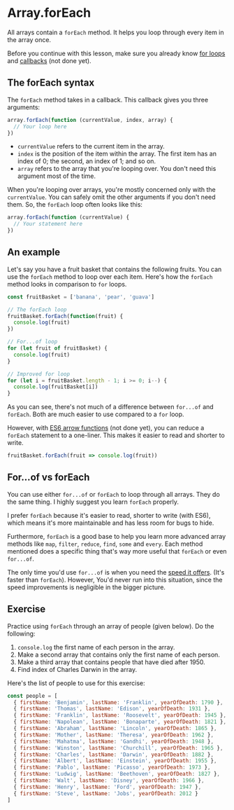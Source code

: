 # Array.forEach

All arrays contain a `forEach` method. It helps you loop through every item in the array once.

Before you continue with this lesson, make sure you already know [for loops](../01.basics/12.for-loops.md) and [callbacks]() (not done yet).

## The forEach syntax

The `forEach` method takes in a callback. This callback gives you three arguments:

```js
array.forEach(function (currentValue, index, array) {
  // Your loop here
})
```

- `currentValue` refers to the current item in the array.
- `index` is the position of the item within the array. The first item has an index of 0; the second, an index of 1; and so on.
- `array` refers to the array that you're looping over. You don't need this argument most of the time.

When you're looping over arrays, you're mostly concerned only with the `currentValue`. You can safely omit the other arguments if you don't need them. So, the `forEach` loop often looks like this:

```js
array.forEach(function (currentValue) {
  // Your statement here
})
```

## An example

Let's say you have a fruit basket that contains the following fruits. You can use the `forEach` method to loop over each item. Here's how the `forEach` method looks in comparison to `for` loops.

```js
const fruitBasket = ['banana', 'pear', 'guava']

// The forEach loop
fruitBasket.forEach(function(fruit) {
  console.log(fruit)
})

// For...of loop
for (let fruit of fruitBasket) {
  console.log(fruit)
}

// Improved for loop
for (let i = fruitBasket.length - 1; i >= 0; i--) {
  console.log(fruitBasket[i])
}
```

As you can see, there's not much of a difference between `for...of` and `forEach`. Both are much easier to use compared to a `for` loop.

However, with [ES6 arrow functions]() (not done yet), you can reduce a `forEach` statement to a one-liner. This makes it easier to read and shorter to write.

```js
fruitBasket.forEach(fruit => console.log(fruit))
```

## For...of vs forEach

You can use either `for...of` or `forEach` to loop through all arrays. They do the same thing. I highly suggest you learn `forEach` properly.

I prefer `forEach` because it's easier to read, shorter to write (with ES6), which means it's more maintainable and has less room for bugs to hide.

Furthermore, `forEach` is a good base to help you learn more advanced array methods like `map`, `filter`, `reduce`, `find`, `some` and `every`. Each method mentioned does a specific thing that's way more useful that `forEach` or even `for...of`.

The only time you'd use `for...of` is when you need the [speed it offers](https://jsperf.com/for-vs-foreach/66). (It's faster than `forEach`). However, You'd never run into this situation, since the speed improvements is negligible in the bigger picture.

## Exercise

Practice using `forEach` through an array of people (given below). Do the following:

1. `console.log` the first name of each person in the array.
2. Make a second array that contains only the first name of each person.
3. Make a third array that contains people that have died after 1950.
4. Find index of Charles Darwin in the array.

Here's the list of people to use for this exercise:

```js
const people = [
  { firstName: 'Benjamin', lastName: 'Franklin', yearOfDeath: 1790 },
  { firstName: 'Thomas', lastName: 'Edison', yearOfDeath: 1931 },
  { firstName: 'Franklin', lastName: 'Roosevelt', yearOfDeath: 1945 },
  { firstName: 'Napolean', lastName: 'Bonaparte', yearOfDeath: 1821 },
  { firstName: 'Abraham', lastName: 'Lincoln', yearOfDeath: 1865 },
  { firstName: 'Mother', lastName: 'Theresa', yearOfDeath: 1962 },
  { firstName: 'Mahatma', lastName: 'Gandhi', yearOfDeath: 1948 },
  { firstName: 'Winston', lastName: 'Churchill', yearOfDeath: 1965 },
  { firstName: 'Charles', lastName: 'Darwin', yearOfDeath: 1882 },
  { firstName: 'Albert', lastName: 'Einstein', yearOfDeath: 1955 },
  { firstName: 'Pablo', lastName: 'Picasso', yearOfDeath: 1973 },
  { firstName: 'Ludwig', lastName: 'Beethoven', yearOfDeath: 1827 },
  { firstName: 'Walt', lastName: 'Disney', yearOfDeath: 1966 },
  { firstName: 'Henry', lastName: 'Ford', yearOfDeath: 1947 },
  { firstName: 'Steve', lastName: 'Jobs', yearOfDeath: 2012 }
]
```

